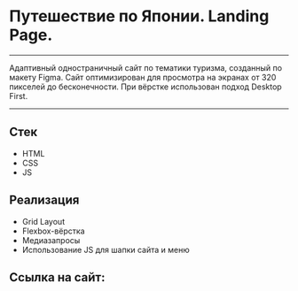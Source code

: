 # Путешествие по Японии. Landing Page.

---

Адаптивный одностраничный сайт по тематики туризма, созданный по макету Figma. Сайт оптимизирован для просмотра на экранах от 320 пикселей до бесконечности.
При вёрстке использован подход Desktop First.

---

## Стек

- HTML
- CSS
- JS

## Реализация

- Grid Layout
- Flexbox-вёрстка
- Медиазапросы
- Использование JS для шапки сайта и меню

## Ссылка на сайт:
